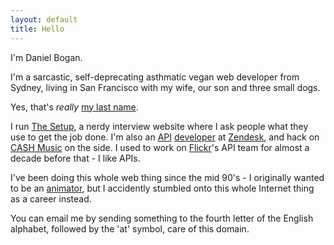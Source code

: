 ```yaml
---
layout: default
title: Hello
---
```


I'm Daniel Bogan.

I'm a sarcastic, self-deprecating asthmatic vegan web developer from Sydney, living in San Francisco with my wife, our son and three small dogs.

Yes, that's *really* [my last name](https://en.wikipedia.org/wiki/Bogan "The Wikipedia entry for Bogan.").

I run [The Setup](https://usesthis.com/ "A nerdy interview site."), a nerdy interview website where I ask people what they use to get the job done. I'm also an [API](https://developer.zendesk.com/rest_api "The Zendesk API.") [developer](http://github.com/waferbaby/ "My GitHub account.") at [Zendesk](https://www.zendesk.com "Awesome customer support software."), and hack on [CASH Music](http://cashmusic.org/ "Open-source music tools.") on the side. I used to work on [Flickr](https://flickr.com/ "A photo sharing website.")'s API team for almost a decade before that - I like APIs.

I've been doing this whole web thing since the mid 90's - I originally wanted to be an [animator](/animations/ "My old animations."), but I accidently stumbled onto this whole Internet thing as a career instead.

You can email me by sending something to the fourth letter of the English alphabet, followed by the 'at' symbol, care of this domain.